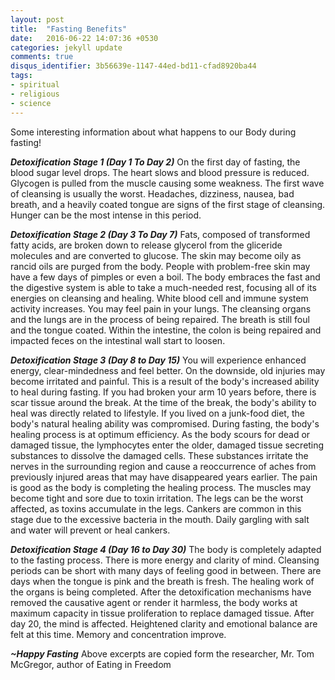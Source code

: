 ```yaml
---
layout: post
title:  "Fasting Benefits"
date:   2016-06-22 14:07:36 +0530
categories: jekyll update
comments: true
disqus_identifier: 3b56639e-1147-44ed-bd11-cfad8920ba44
tags:
- spiritual
- religious
- science
---
```

Some interesting information about what happens to our Body during fasting!

***Detoxification Stage 1 (Day 1 To Day 2)***
On the first day of fasting, the blood sugar level drops. The heart slows and blood pressure is reduced. Glycogen is pulled from the muscle causing some weakness. The first wave of cleansing is usually the worst. Headaches, dizziness, nausea, bad breath, and a heavily coated tongue are signs of the first stage of cleansing. Hunger can be the most intense in this period.

***Detoxification Stage 2 (Day 3 To Day 7)***
Fats, composed of transformed fatty acids, are broken down to release glycerol from the gliceride molecules and are converted to glucose. The skin may become oily as rancid oils are purged from the body. People with problem-free skin may have a few days of pimples or even a boil. The body embraces the fast and the digestive system is able to take a much-needed rest, focusing all of its energies on cleansing and healing. White blood cell and immune system activity increases. You may feel pain in your lungs. The cleansing organs and the lungs are in the process of being repaired. The breath is still foul and the tongue coated. Within the intestine, the colon is being repaired and impacted feces on the intestinal wall start to loosen.

***Detoxification Stage 3 (Day 8 to Day 15)***
You will experience enhanced energy, clear-mindedness and feel better. On the downside, old injuries may become irritated and painful. This is a result of the body's increased ability to heal during fasting. If you had broken your arm 10 years before, there is scar tissue around the break. At the time of the break, the body's ability to heal was directly related to lifestyle. If you lived on a junk-food diet, the body's natural healing ability was compromised. During fasting, the body's healing process is at optimum efficiency. As the body scours for dead or damaged tissue, the lymphocytes enter the older, damaged tissue secreting substances to dissolve the damaged cells. These substances irritate the nerves in the surrounding region and cause a reoccurrence of aches from previously injured areas that may have disappeared years earlier. The pain is good as the body is completing the healing process. The muscles may become tight and sore due to toxin irritation. The legs can be the worst affected, as toxins accumulate in the legs. Cankers are common in this stage due to the excessive bacteria in the mouth. Daily gargling with salt and water will prevent or heal cankers.

***Detoxification Stage 4 (Day 16 to Day 30)***
The body is completely adapted to the fasting process. There is more energy and clarity of mind. Cleansing periods can be short with many days of feeling good in between. There are days when the tongue is pink and the breath is fresh. The healing work of the organs is being completed. After the detoxification mechanisms have removed the causative agent or render it harmless, the body works at maximum capacity in tissue proliferation to replace damaged tissue. After day 20, the mind is affected. Heightened clarity and emotional balance are felt at this time. Memory and concentration improve.

***~Happy Fasting***
Above excerpts are copied form the researcher, Mr. Tom McGregor, author of Eating in Freedom
